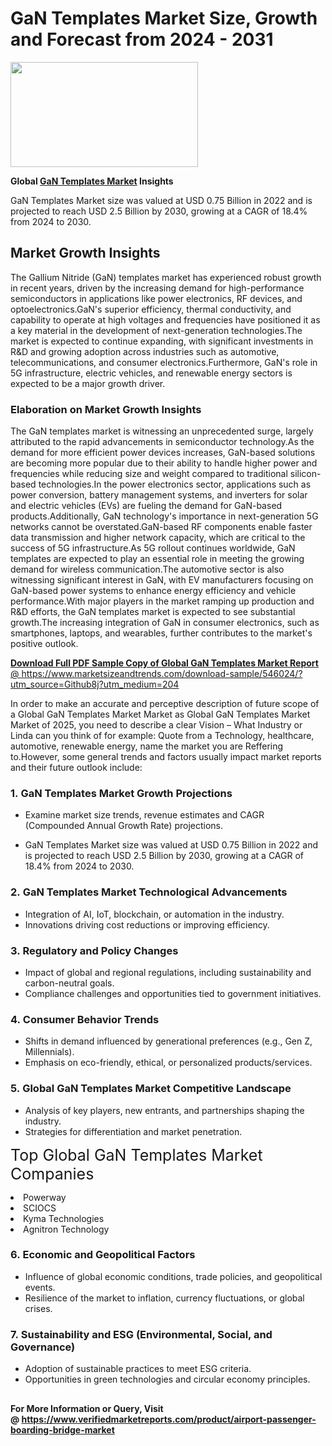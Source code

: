 <H1>GaN Templates Market Size, Growth and Forecast from 2024 - 2031</H1><img class="aligncenter size-medium wp-image-584254" src="https://thirdeyenews.in/wp-content/uploads/2024/09/Global-Market-Research-300x168.jpeg" alt="" width="300" height="168" /><p><strong>Global&nbsp;<a href="https://www.marketsizeandtrends.com/download-sample/546024/?utm_source=Github8j?utm_medium=204">GaN Templates Market</a> Insights</strong></p><p>GaN Templates Market size was valued at USD 0.75 Billion in 2022 and is projected to reach USD 2.5 Billion by 2030, growing at a CAGR of 18.4% from 2024 to 2030.</p><p><h2>Market Growth Insights</h2> The Gallium Nitride (GaN) templates market has experienced robust growth in recent years, driven by the increasing demand for high-performance semiconductors in applications like power electronics, RF devices, and optoelectronics.GaN's superior efficiency, thermal conductivity, and capability to operate at high voltages and frequencies have positioned it as a key material in the development of next-generation technologies.The market is expected to continue expanding, with significant investments in R&D and growing adoption across industries such as automotive, telecommunications, and consumer electronics.Furthermore, GaN's role in 5G infrastructure, electric vehicles, and renewable energy sectors is expected to be a major growth driver.<a href="https://example.com/download-sample"></a> <h3>Elaboration on Market Growth Insights</h3> The GaN templates market is witnessing an unprecedented surge, largely attributed to the rapid advancements in semiconductor technology.As the demand for more efficient power devices increases, GaN-based solutions are becoming more popular due to their ability to handle higher power and frequencies while reducing size and weight compared to traditional silicon-based technologies.In the power electronics sector, applications such as power conversion, battery management systems, and inverters for solar and electric vehicles (EVs) are fueling the demand for GaN-based products.Additionally, GaN technology's importance in next-generation 5G networks cannot be overstated.GaN-based RF components enable faster data transmission and higher network capacity, which are critical to the success of 5G infrastructure.As 5G rollout continues worldwide, GaN templates are expected to play an essential role in meeting the growing demand for wireless communication.The automotive sector is also witnessing significant interest in GaN, with EV manufacturers focusing on GaN-based power systems to enhance energy efficiency and vehicle performance.With major players in the market ramping up production and R&D efforts, the GaN templates market is expected to see substantial growth.The increasing integration of GaN in consumer electronics, such as smartphones, laptops, and wearables, further contributes to the market's positive outlook.<a href="https://example.com/get-more"></p><p><span class=""><strong>Download Full PDF Sample Copy of Global GaN Templates Market Report</strong> @ <a href="https://www.marketsizeandtrends.com/download-sample/546024/?utm_source=Github8j?utm_medium=204" target="_blank">https://www.marketsizeandtrends.com/download-sample/546024/?utm_source=Github8j?utm_medium=204</a></span></p><p>In order to make an accurate and perceptive description of future scope of a Global&nbsp;GaN Templates Market Market as Global&nbsp;GaN Templates Market Market of 2025, you need to describe a clear Vision &ndash; What Industry or Linda can you think of for example: Quote from a Technology, healthcare, automotive, renewable energy, name the market you are Reffering to.However, some general trends and factors usually impact market reports and their future outlook include:</p><h3>1.&nbsp;<strong>GaN Templates Market Growth Projections</strong></h3><ul><li>Examine market size trends, revenue estimates and CAGR (Compounded Annual Growth Rate) projections.</li><li><p>GaN Templates Market size was valued at USD 0.75 Billion in 2022 and is projected to reach USD 2.5 Billion by 2030, growing at a CAGR of 18.4% from 2024 to 2030.</p></li></ul><h3>2.&nbsp;<strong>GaN Templates Market Technological Advancements</strong></h3><ul><li>Integration of AI, IoT, blockchain, or automation in the industry.</li><li>Innovations driving cost reductions or improving efficiency.</li></ul><h3>3.&nbsp;<strong>Regulatory and Policy Changes</strong></h3><ul><li>Impact of global and regional regulations, including sustainability and carbon-neutral goals.</li><li>Compliance challenges and opportunities tied to government initiatives.</li></ul><h3>4.&nbsp;<strong>Consumer Behavior Trends</strong></h3><ul><li>Shifts in demand influenced by generational preferences (e.g., Gen Z, Millennials).</li><li>Emphasis on eco-friendly, ethical, or personalized products/services.</li></ul><h3>5.&nbsp;<strong>Global GaN Templates Market Competitive Landscape</strong></h3><ul><li>Analysis of key players, new entrants, and partnerships shaping the industry.</li><li>Strategies for differentiation and market penetration.</li></ul><p data-pm-slice="1 1 []"><span style="color: inherit; font-family: inherit; font-size: 25px;">Top Global GaN Templates Market Companies</span></p><div class="" data-test-id=""><p><li>Powerway</li><li> SCIOCS</li><li> Kyma Technologies</li><li> Agnitron Technology</li></p></div><h3>6.&nbsp;<strong>Economic and Geopolitical Factors</strong></h3><ul><li>Influence of global economic conditions, trade policies, and geopolitical events.</li><li>Resilience of the market to inflation, currency fluctuations, or global crises.</li></ul><h3>7.&nbsp;<strong>Sustainability and ESG (Environmental, Social, and Governance)</strong></h3><ul><li>Adoption of sustainable practices to meet ESG criteria.</li><li>Opportunities in green technologies and circular economy principles.</li></ul><h2><strong style="font-size: 14px;">For More Information or Query, Visit @&nbsp;</strong><a style="background-color: #ffffff; font-size: 14px;" href="https://www.marketsizeandtrends.com/report/gan-templates-market/" target="_blank">https://www.verifiedmarketreports.com/product/airport-passenger-boarding-bridge-market</a></h2>